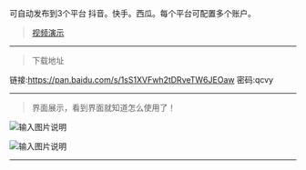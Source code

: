 
可自动发布到3个平台 抖音。快手。西瓜。每个平台可配置多个账户。


> [视频演示]()

----

> 下载地址

链接:https://pan.baidu.com/s/1sS1XVFwh2tDRveTW6JEOaw  密码:qcvy

----

> 界面展示，看到界面就知道怎么使用了！


![输入图片说明](https://images.gitee.com/uploads/images/2020/1128/214754_3aefe876_1093073.png "屏幕截图.png")

![输入图片说明](https://images.gitee.com/uploads/images/2020/1128/214831_2621f790_1093073.png "屏幕截图.png")


----

